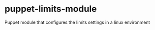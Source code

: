 puppet-limits-module
====================

Puppet module that configures the limits settings in a linux environment
